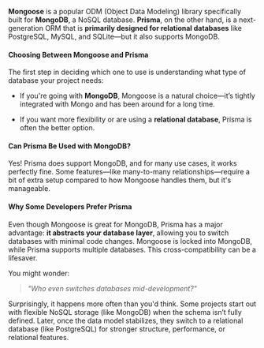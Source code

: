 
**Mongoose** is a popular ODM (Object Data Modeling) library specifically built for **MongoDB**, a NoSQL database. **Prisma**, on the other hand, is a next-generation ORM that is **primarily designed for relational databases** like PostgreSQL, MySQL, and SQLite—but it also supports MongoDB.

#### Choosing Between Mongoose and Prisma

The first step in deciding which one to use is understanding what type of database your project needs:

- If you're going with **MongoDB**, Mongoose is a natural choice—it’s tightly integrated with Mongo and has been around for a long time.
    
- If you want more flexibility or are using a **relational database**, Prisma is often the better option.
    

#### Can Prisma Be Used with MongoDB?

Yes! Prisma does support MongoDB, and for many use cases, it works perfectly fine. Some features—like many-to-many relationships—require a bit of extra setup compared to how Mongoose handles them, but it's manageable.

#### Why Some Developers Prefer Prisma

Even though Mongoose is great for MongoDB, Prisma has a major advantage: **it abstracts your database layer**, allowing you to switch databases with minimal code changes. Mongoose is locked into MongoDB, while Prisma supports multiple databases. This cross-compatibility can be a lifesaver.

You might wonder:

> _"Who even switches databases mid-development?"_

Surprisingly, it happens more often than you'd think. Some projects start out with flexible NoSQL storage (like MongoDB) when the schema isn’t fully defined. Later, once the data model stabilizes, they switch to a relational database (like PostgreSQL) for stronger structure, performance, or relational features.